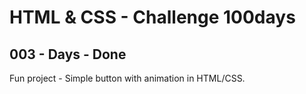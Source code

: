 # HTML & CSS - Challenge 100days

## 003 - Days - Done

Fun project - Simple button with animation in HTML/CSS.